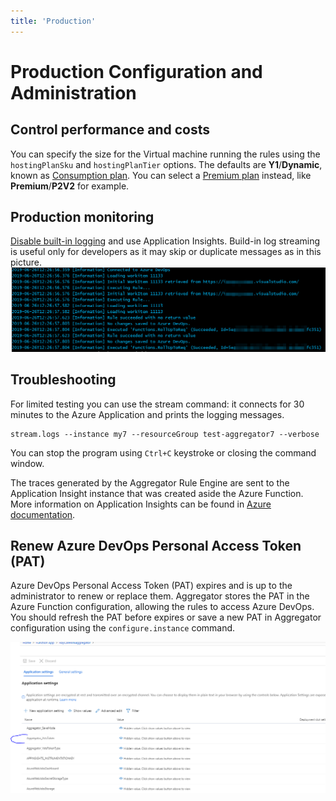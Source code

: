 ```yaml
---
title: 'Production'
---
```


# Production Configuration and Administration


## Control performance and costs

You can specify the size for the Virtual machine running the rules using the `hostingPlanSku` and `hostingPlanTier` options. The defaults are **Y1**/**Dynamic**, known as [Consumption plan](https://docs.microsoft.com/en-us/azure/azure-functions/functions-scale#consumption-plan). You can select a [Premium plan](https://docs.microsoft.com/en-us/azure/azure-functions/functions-scale#premium-plan) instead, like **Premium**/**P2V2** for example.


## Production monitoring

[Disable built-in logging](https://docs.microsoft.com/en-us/azure/azure-functions/functions-monitoring#disable-built-in-logging) and use Application Insights.
Build-in log streaming is useful only for developers as it may skip or duplicate messages as in this picture.
![Duplicated log streaming message](basic-log-streaming.png)


## Troubleshooting

For limited testing you can use the stream command: it connects for 30 minutes to the Azure Application and prints the logging messages.
```Batchfile
stream.logs --instance my7 --resourceGroup test-aggregator7 --verbose
```
You can stop the program using `Ctrl+C` keystroke or closing the command window.

The traces generated by the Aggregator Rule Engine are sent to the Application Insight instance that was created aside the Azure Function.
More information on Application Insights can be found in [Azure documentation](https://docs.microsoft.com/en-us/azure/azure-monitor/app/app-insights-overview).


## Renew Azure DevOps Personal Access Token (PAT)

Azure DevOps Personal Access Token (PAT) expires and is up to the administrator to renew or replace them.
Aggregator stores the PAT in the Azure Function configuration, allowing the rules to access Azure DevOps. You should refresh the PAT before expires or save a new PAT in Aggregator configuration using the `configure.instance` command.

![PAT token saved in Azure Function configuration](PAT-token-in-Function-configuration.png)

